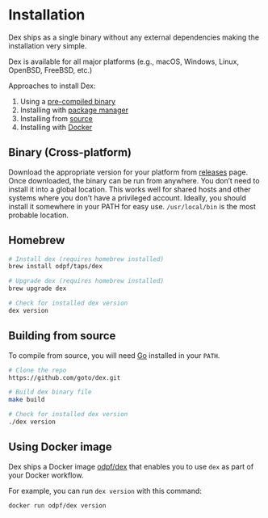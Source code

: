# Installation

Dex ships as a single binary without any external dependencies making the installation very simple.

Dex is available for all major platforms (e.g., macOS, Windows, Linux, OpenBSD, FreeBSD, etc.)

Approaches to install Dex:

1. Using a [pre-compiled binary](#binary-cross-platform)
2. Installing with [package manager](#homebrew)
3. Installing from [source](#building-from-source)
4. Installing with [Docker](#using-docker-image)

## Binary (Cross-platform)

Download the appropriate version for your platform from [releases](https://github.com/goto/dex/releases) page. Once
downloaded, the binary can be run from anywhere. You don’t need to install it into a global location. This works well
for shared hosts and other systems where you don’t have a privileged account. Ideally, you should install it somewhere
in your PATH for easy use. `/usr/local/bin` is the most probable location.

## Homebrew

```sh
# Install dex (requires homebrew installed)
brew install odpf/taps/dex

# Upgrade dex (requires homebrew installed)
brew upgrade dex

# Check for installed dex version
dex version
```

## Building from source

To compile from source, you will need [Go](https://golang.org/) installed in your `PATH`.

```bash
# Clone the repo
https://github.com/goto/dex.git

# Build dex binary file
make build

# Check for installed dex version
./dex version
```

## Using Docker image

Dex ships a Docker image [odpf/dex](https://hub.docker.com/r/goto/dex) that enables you to use `dex` as part of your Docker workflow.

For example, you can run `dex version` with this command:

```bash
docker run odpf/dex version
```
